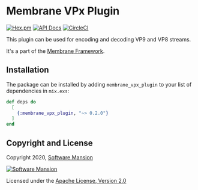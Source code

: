 # Membrane VPx Plugin

[![Hex.pm](https://img.shields.io/hexpm/v/membrane_vpx_plugin.svg)](https://hex.pm/packages/membrane_vpx_plugin)
[![API Docs](https://img.shields.io/badge/api-docs-yellow.svg?style=flat)](https://hexdocs.pm/membrane_vpx_plugin)
[![CircleCI](https://circleci.com/gh/membraneframework/membrane_vpx_plugin.svg?style=svg)](https://circleci.com/gh/membraneframework/membrane_vpx_plugin)

This plugin can be used for encoding and decoding VP9 and VP8 streams.

It's a part of the [Membrane Framework](https://membrane.stream).

## Installation

The package can be installed by adding `membrane_vpx_plugin` to your list of dependencies in `mix.exs`:

```elixir
def deps do
  [
    {:membrane_vpx_plugin, "~> 0.2.0"}
  ]
end
```

## Copyright and License

Copyright 2020, [Software Mansion](https://swmansion.com/?utm_source=git&utm_medium=readme&utm_campaign=membrane_template_plugin)

[![Software Mansion](https://logo.swmansion.com/logo?color=white&variant=desktop&width=200&tag=membrane-github)](https://swmansion.com/?utm_source=git&utm_medium=readme&utm_campaign=membrane_template_plugin)

Licensed under the [Apache License, Version 2.0](LICENSE)

